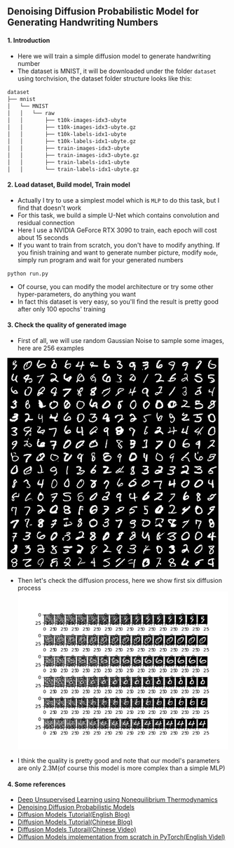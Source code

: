 ## Denoising Diffusion Probabilistic Model for Generating Handwriting Numbers

#### 1. Introduction
- Here we will train a simple diffusion model to generate handwriting number 
- The dataset is MNIST, it will be downloaded under the folder `dataset` using torchvision, the dataset folder structure looks like this:
```text
dataset
├── mnist
│   └── MNIST
│   │   └── raw
│   │       ├── t10k-images-idx3-ubyte
│   │       ├── t10k-images-idx3-ubyte.gz
│   │       ├── t10k-labels-idx1-ubyte
│   │       ├── t10k-labels-idx1-ubyte.gz
│   │       ├── train-images-idx3-ubyte
│   │       ├── train-images-idx3-ubyte.gz
│   │       ├── train-labels-idx1-ubyte
│   │       └── train-labels-idx1-ubyte.gz
```

#### 2. Load dataset, Build model, Train model
- Actually I try to use a simplest model which is `MLP` to do this task, but I find that doesn't work
- For this task, we build a simple U-Net which contains convolution and residual connection
- Here I use a NVIDIA GeForce RTX 3090 to train, each epoch will cost about 15 seconds
- If you want to train from scratch, you don't have to modify anything. If you finish training and want to generate number picture, modify `mode`, simply run program and wait for your generated numbers

```shell
python run.py
```
- Of course, you can modify the model architecture or try some other hyper-parameters, do anything you want
- In fact this dataset is very easy, so you'll find the result is pretty good after only 100 epochs' training

#### 3. Check the quality of generated image
- First of all, we will use random Gaussian Noise to sample some images, here are 256 examples

![sample numbers](gen/sample.png)

- Then let's check the diffusion process, here we show first six diffusion process
![whole diffusion process](gen/process.png)

- I think the quality is pretty good and note that our model's parameters are only 2.3M(of course this model is more complex than a simple MLP)

#### 4. Some references
- [Deep Unsupervised Learning using Nonequilibrium Thermodynamics](https://arxiv.org/pdf/1503.03585.pdf)
- [Denoising Diffusion Probabilistic Models](https://arxiv.org/pdf/2006.11239.pdf)
- [Diffusion Models Tutorial(English Blog)](https://lilianweng.github.io/posts/2021-07-11-diffusion-models/#forward-diffusion-process)
- [Diffusion Models Tutorial(Chinese Blog)](https://zhuanlan.zhihu.com/p/525106459)
- [Diffusion Models Tutorail(Chinese Video)](https://www.bilibili.com/video/BV1b541197HX)
- [Diffusion Models implementation from scratch in PyTorch(English Videl)](https://www.youtube.com/watch?v=a4Yfz2FxXiY)